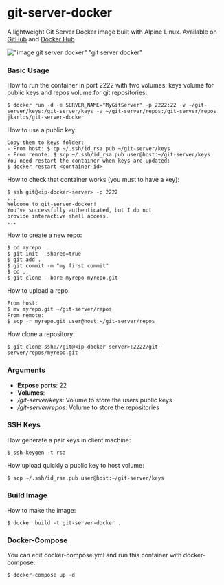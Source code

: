 # git-server-docker
A lightweight Git Server Docker image built with Alpine Linux. Available on [GitHub](https://github.com/jkarlosb/git-server-docker) and [Docker Hub](https://hub.docker.com/r/jkarlos/git-server-docker/)

!["image git server docker" "git server docker"](https://raw.githubusercontent.com/jkarlosb/git-server-docker/master/git-server-docker.jpg)

### Basic Usage

How to run the container in port 2222 with two volumes: keys volume for public keys and repos volume for git repositories:

	$ docker run -d -e SERVER_NAME="MyGitServer" -p 2222:22 -v ~/git-server/keys:/git-server/keys -v ~/git-server/repos:/git-server/repos jkarlos/git-server-docker

How to use a public key:

    Copy them to keys folder: 
	- From host: $ cp ~/.ssh/id_rsa.pub ~/git-server/keys
	- From remote: $ scp ~/.ssh/id_rsa.pub user@host:~/git-server/keys
	You need restart the container when keys are updated:
	$ docker restart <container-id>
	
How to check that container works (you must to have a key):

	$ ssh git@<ip-docker-server> -p 2222
	...
	Welcome to git-server-docker!
	You've successfully authenticated, but I do not
	provide interactive shell access.
	...

How to create a new repo:

	$ cd myrepo
	$ git init --shared=true
	$ git add .
	$ git commit -m "my first commit"
	$ cd ..
	$ git clone --bare myrepo myrepo.git

How to upload a repo:

	From host:
	$ mv myrepo.git ~/git-server/repos
	From remote:
	$ scp -r myrepo.git user@host:~/git-server/repos

How clone a repository:

	$ git clone ssh://git@<ip-docker-server>:2222/git-server/repos/myrepo.git

### Arguments

* **Expose ports**: 22
* **Volumes**:
 * */git-server/keys*: Volume to store the users public keys
 * */git-server/repos*: Volume to store the repositories

### SSH Keys

How generate a pair keys in client machine:

	$ ssh-keygen -t rsa

How upload quickly a public key to host volume:

	$ scp ~/.ssh/id_rsa.pub user@host:~/git-server/keys

### Build Image

How to make the image:

	$ docker build -t git-server-docker .
	
### Docker-Compose

You can edit docker-compose.yml and run this container with docker-compose:

	$ docker-compose up -d
